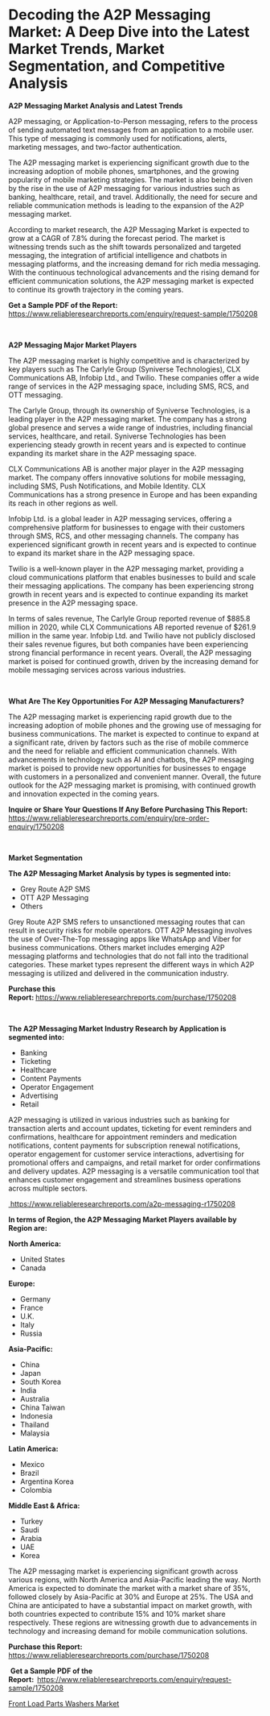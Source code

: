 <p><h1>Decoding the A2P Messaging Market: A Deep Dive into the Latest Market Trends, Market Segmentation, and Competitive Analysis</h1></p><p><strong>A2P Messaging Market Analysis and Latest Trends</strong></p>
<p><p>A2P messaging, or Application-to-Person messaging, refers to the process of sending automated text messages from an application to a mobile user. This type of messaging is commonly used for notifications, alerts, marketing messages, and two-factor authentication.</p><p>The A2P messaging market is experiencing significant growth due to the increasing adoption of mobile phones, smartphones, and the growing popularity of mobile marketing strategies. The market is also being driven by the rise in the use of A2P messaging for various industries such as banking, healthcare, retail, and travel. Additionally, the need for secure and reliable communication methods is leading to the expansion of the A2P messaging market.</p><p>According to market research, the A2P Messaging Market is expected to grow at a CAGR of 7.8% during the forecast period. The market is witnessing trends such as the shift towards personalized and targeted messaging, the integration of artificial intelligence and chatbots in messaging platforms, and the increasing demand for rich media messaging. With the continuous technological advancements and the rising demand for efficient communication solutions, the A2P messaging market is expected to continue its growth trajectory in the coming years.</p></p>
<p><strong>Get a Sample PDF of the Report:&nbsp;</strong> <a href="https://www.reliableresearchreports.com/enquiry/request-sample/1750208">https://www.reliableresearchreports.com/enquiry/request-sample/1750208</a></p>
<p>&nbsp;</p>
<p><strong>A2P Messaging Major Market Players</strong></p>
<p><p>The A2P messaging market is highly competitive and is characterized by key players such as The Carlyle Group (Syniverse Technologies), CLX Communications AB, Infobip Ltd., and Twilio. These companies offer a wide range of services in the A2P messaging space, including SMS, RCS, and OTT messaging.</p><p>The Carlyle Group, through its ownership of Syniverse Technologies, is a leading player in the A2P messaging market. The company has a strong global presence and serves a wide range of industries, including financial services, healthcare, and retail. Syniverse Technologies has been experiencing steady growth in recent years and is expected to continue expanding its market share in the A2P messaging space.</p><p>CLX Communications AB is another major player in the A2P messaging market. The company offers innovative solutions for mobile messaging, including SMS, Push Notifications, and Mobile Identity. CLX Communications has a strong presence in Europe and has been expanding its reach in other regions as well.</p><p>Infobip Ltd. is a global leader in A2P messaging services, offering a comprehensive platform for businesses to engage with their customers through SMS, RCS, and other messaging channels. The company has experienced significant growth in recent years and is expected to continue to expand its market share in the A2P messaging space.</p><p>Twilio is a well-known player in the A2P messaging market, providing a cloud communications platform that enables businesses to build and scale their messaging applications. The company has been experiencing strong growth in recent years and is expected to continue expanding its market presence in the A2P messaging space.</p><p>In terms of sales revenue, The Carlyle Group reported revenue of $885.8 million in 2020, while CLX Communications AB reported revenue of $261.9 million in the same year. Infobip Ltd. and Twilio have not publicly disclosed their sales revenue figures, but both companies have been experiencing strong financial performance in recent years. Overall, the A2P messaging market is poised for continued growth, driven by the increasing demand for mobile messaging services across various industries.</p></p>
<p>&nbsp;</p>
<p><strong>What Are The Key Opportunities For A2P Messaging Manufacturers?</strong></p>
<p><p>The A2P messaging market is experiencing rapid growth due to the increasing adoption of mobile phones and the growing use of messaging for business communications. The market is expected to continue to expand at a significant rate, driven by factors such as the rise of mobile commerce and the need for reliable and efficient communication channels. With advancements in technology such as AI and chatbots, the A2P messaging market is poised to provide new opportunities for businesses to engage with customers in a personalized and convenient manner. Overall, the future outlook for the A2P messaging market is promising, with continued growth and innovation expected in the coming years.</p></p>
<p><strong>Inquire or Share Your Questions If Any Before Purchasing This Report:</strong> <a href="https://www.reliableresearchreports.com/enquiry/pre-order-enquiry/1750208">https://www.reliableresearchreports.com/enquiry/pre-order-enquiry/1750208</a></p>
<p>&nbsp;</p>
<p><strong>Market Segmentation</strong></p>
<p><strong>The A2P Messaging Market Analysis by types is segmented into:</strong></p>
<p><ul><li>Grey Route A2P SMS</li><li>OTT A2P Messaging</li><li>Others</li></ul></p>
<p><p>Grey Route A2P SMS refers to unsanctioned messaging routes that can result in security risks for mobile operators. OTT A2P Messaging involves the use of Over-The-Top messaging apps like WhatsApp and Viber for business communications. Others market includes emerging A2P messaging platforms and technologies that do not fall into the traditional categories. These market types represent the different ways in which A2P messaging is utilized and delivered in the communication industry.</p></p>
<p><strong>Purchase this Report:&nbsp;</strong><a href="https://www.reliableresearchreports.com/purchase/1750208">https://www.reliableresearchreports.com/purchase/1750208</a></p>
<p>&nbsp;</p>
<p><strong>The A2P Messaging Market Industry Research by Application is segmented into:</strong></p>
<p><ul><li>Banking</li><li>Ticketing</li><li>Healthcare</li><li>Content Payments</li><li>Operator Engagement</li><li>Advertising</li><li>Retail</li></ul></p>
<p><p>A2P messaging is utilized in various industries such as banking for transaction alerts and account updates, ticketing for event reminders and confirmations, healthcare for appointment reminders and medication notifications, content payments for subscription renewal notifications, operator engagement for customer service interactions, advertising for promotional offers and campaigns, and retail market for order confirmations and delivery updates. A2P messaging is a versatile communication tool that enhances customer engagement and streamlines business operations across multiple sectors.</p></p>
<p><a href="https://www.reliableresearchreports.com/a2p-messaging-r1750208">&nbsp;https://www.reliableresearchreports.com/a2p-messaging-r1750208</a></p>
<p><strong>In terms of Region, the A2P Messaging Market Players available by Region are:</strong></p>
<p>
    <p> <strong> North America: </strong>
        <ul>
            <li>United States</li>
            <li>Canada</li>
        </ul>
        </p> 
    <p> <strong> Europe: </strong>
        <ul>
            <li>Germany</li>
            <li>France</li>
            <li>U.K.</li>
            <li>Italy</li>
            <li>Russia</li>
        </ul>
        </p> 
    <p> <strong> Asia-Pacific: </strong>
        <ul>
            <li>China</li>
            <li>Japan</li>
            <li>South Korea</li>
            <li>India</li>
            <li>Australia</li>
            <li>China Taiwan</li>
            <li>Indonesia</li>
            <li>Thailand</li>
            <li>Malaysia</li>
        </ul>
        </p> 
    <p> <strong> Latin America: </strong>
        <ul>
            <li>Mexico</li>
            <li>Brazil</li>
            <li>Argentina Korea</li>
            <li>Colombia</li>
        </ul>
        </p> 
    <p> <strong> Middle East & Africa: </strong>
        <ul>
            <li>Turkey</li>
            <li>Saudi</li>
            <li>Arabia</li>
            <li>UAE</li>
            <li>Korea</li>
        </ul>
    </p>
    </p>
<p><p>The A2P messaging market is experiencing significant growth across various regions, with North America and Asia-Pacific leading the way. North America is expected to dominate the market with a market share of 35%, followed closely by Asia-Pacific at 30% and Europe at 25%. The USA and China are anticipated to have a substantial impact on market growth, with both countries expected to contribute 15% and 10% market share respectively. These regions are witnessing growth due to advancements in technology and increasing demand for mobile communication solutions.</p></p>
<p><strong>Purchase this Report: </strong><a href="https://www.reliableresearchreports.com/purchase/1750208">https://www.reliableresearchreports.com/purchase/1750208</a></p>
<p>&nbsp;<strong>Get a Sample PDF of the Report:&nbsp;&nbsp;</strong><a href="https://www.reliableresearchreports.com/enquiry/request-sample/1750208">https://www.reliableresearchreports.com/enquiry/request-sample/1750208</a></p>
<p><strong></strong></p>
<p><p><a href="https://view.publitas.com/reportprime-1/front-load-parts-washers-market-dynamics-2024-2031-also-about-its-market-trends-projections-and-opportunities/">Front Load Parts Washers Market</a></p></p>